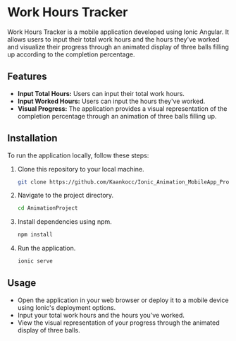 # Work Hours Tracker

Work Hours Tracker is a mobile application developed using Ionic Angular. It allows users to input their total work hours and the hours they've worked and visualize their progress through an animated display of three balls filling up according to the completion percentage.

## Features

- **Input Total Hours:** Users can input their total work hours.
- **Input Worked Hours:** Users can input the hours they've worked.
- **Visual Progress:** The application provides a visual representation of the completion percentage through an animation of three balls filling up.

## Installation

To run the application locally, follow these steps:

1. Clone this repository to your local machine.
   ```bash
   git clone https://github.com/Kaankocc/Ionic_Animation_MobileApp_Project.git

2. Navigate to the project directory.
   ```bash
   cd AnimationProject

3. Install dependencies using npm.
   ```bash
   npm install

4. Run the application.
   ```bash
   ionic serve

## Usage
- Open the application in your web browser or deploy it to a mobile device using Ionic's deployment options.
- Input your total work hours and the hours you've worked.
- View the visual representation of your progress through the animated display of three balls.
